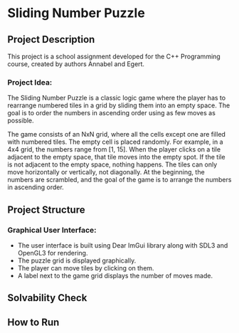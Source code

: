 # Sliding Number Puzzle

## Project Description
This project is a school assignment developed for the C++ Programming course, created by authors Annabel and Egert.

### Project Idea:
The Sliding Number Puzzle is a classic logic game where the player has to rearrange numbered tiles in a grid by sliding them into an empty space. The goal is to order the numbers in ascending order using as few moves as possible.

The game consists of an NxN grid, where all the cells except one are filled with numbered tiles. The empty cell is placed randomly.
For example, in a 4x4 grid, the numbers range from [1, 15]. When the player clicks on a tile adjacent to the empty space, that tile moves into the empty spot. If the tile is not adjacent to the empty space, nothing happens. The tiles can only move horizontally or vertically, not diagonally. At the beginning, the numbers are scrambled, and the goal of the game is to arrange the numbers in ascending order.

## Project Structure
### Graphical User Interface:
* The user interface is built using Dear ImGui library along with SDL3 and OpenGL3 for rendering.
* The puzzle grid is displayed graphically.
* The player can move tiles by clicking on them.
* A label next to the game grid displays the number of moves made.

## Solvability Check

## How to Run
